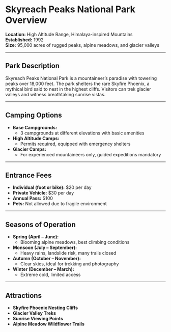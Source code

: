 # Skyreach Peaks National Park Overview

**Location:** High Altitude Range, Himalaya-inspired Mountains  
**Established:** 1992  
**Size:** 95,000 acres of rugged peaks, alpine meadows, and glacier valleys

---

## Park Description  
Skyreach Peaks National Park is a mountaineer’s paradise with towering peaks over 18,000 feet. The park shelters the rare Skyfire Phoenix, a mythical bird said to nest in the highest cliffs. Visitors can trek glacier valleys and witness breathtaking sunrise vistas.

---

## Camping Options  
- **Base Campgrounds:**  
  - 3 campgrounds at different elevations with basic amenities  
- **High Altitude Camps:**  
  - Permits required, equipped with emergency shelters  
- **Glacier Camps:**  
  - For experienced mountaineers only, guided expeditions mandatory  

---

## Entrance Fees  
- **Individual (foot or bike):** $20 per day  
- **Private Vehicle:** $30 per day  
- **Annual Pass:** $100  
- **Pets:** Not allowed due to fragile environment  

---

## Seasons of Operation  
- **Spring (April – June):**  
  - Blooming alpine meadows, best climbing conditions  
- **Monsoon (July – September):**  
  - Heavy rains, landslide risk, many trails closed  
- **Autumn (October – November):**  
  - Clear skies, ideal for trekking and photography  
- **Winter (December – March):**  
  - Extreme cold, limited access  

---

## Attractions  
- **Skyfire Phoenix Nesting Cliffs**  
- **Glacier Valley Treks**  
- **Sunrise Viewing Points**  
- **Alpine Meadow Wildflower Trails**  
